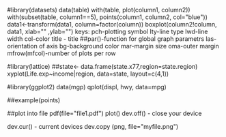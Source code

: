 #library(datasets)
data(table)
with(table, plot(column1, column2))
with(subset(table, column1==5), points(column1, column2, col="blue"))
data1<-transform(data1, column=factor(column))
boxplot(column2!column, data1, xlab="" ,ylab="")
keys:
pch-plotting symbol
Ity-line type
lwd-line width
col-color
title - title
##par()-function for global graph parametrs
las-orientation of axis
bg-background color
mar-margin size
oma-outer margin
mfrow(mfcol)-number of plots per row


#library(lattice)
##state<- data.frame(state.x77,region=state.region)
xyplot(Life.exp~income|region, data=state, layout=c(4,1))

#library(ggplot2)
data(mgp)
qplot(displ, hwy, data=mpg)

##example(points)

##plot into file
pdf(file="file1.pdf")
plot()
dev.off() - close your device

dev.cur() - current devices
dev.copy (png, file="myfile.png")

